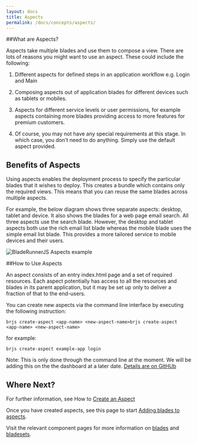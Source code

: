 ```yaml
---
layout: docs
title: Aspects
permalink: /docs/concepts/aspects/
---
```


##What are Aspects?

Aspects take multiple blades and use them to compose a view. There are lots of reasons you might want to use an aspect. These could include the following:
1.	Different aspects for defined steps in an application workflow e.g. Login and Main

2. 	Composing aspects out of application blades for different devices such as tablets or mobiles.

3.	Aspects for different service levels or user permissions, for example aspects containing more blades providing access to more features for premium customers.

4.	Of course, you may not have any special requirements at this stage. In which case, you don’t need to do anything. Simply use the default aspect provided.

## Benefits of Aspects
Using aspects enables the deployment process to specify the particular blades that it wishes to deploy. This creates a bundle which contains only the required views. This means that you can reuse the same blades across multiple aspects.

For example, the below diagram shows three separate aspects: desktop, tablet and device.  It also shows the blades for a web page email search. All three aspects use the search blade. However, the desktop and tablet aspects both use the rich email list blade whereas the mobile blade uses the simple email list blade. This provides a more tailored service to mobile devices and their users.


![BladeRunnerJS Aspects example](https://docs.google.com/drawings/d/1zRaOTlTQ26t3n6vRRvSvo3KCtggQeP7DVpUlhFi7JD0/pub?w=1440&h=1080)

##How to Use Aspects

An aspect consists of an entry index.html page and a set of required resources. Each aspect potentially has access to all the resources and blades in its parent application, but it may be set up only to deliver a fraction of that to the end-users.

You can create new aspects via the command line interface by executing the following instruction:

`brjs create-aspect <app-name> <new-aspect-name>brjs create-aspect <app-name> <new-aspect-name>`

for example:

`brjs create-aspect example-app login`

Note: This is only done through the command line at the moment. We will be adding this on the the dashboard at a later date. [Details are on GitHUb](https://github.com/BladeRunnerJS/brjs/issues/748)

## Where Next?

For further information, see How to [Create an Aspect](http://bladerunnerjs.org/docs/concepts/aspects/)

Once you have created aspects, see this page to start [Adding blades to aspects](http://bladerunnerjs.org/docs/use/add_blade_to_aspect/).

Visit the relevant component pages for more information on [blades](http://bladerunnerjs.org/docs/concepts/blades/) and [bladesets](http://bladerunnerjs.org/docs/concepts/bladesets/).

